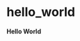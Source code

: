 # hello_world
 <html lang="en">
<head>
        <meta charset="utf-8">
        <title> Hello World </title>
        <!-- Garrett Sutherland -->
</head>

<body>
    <p> <b> Hello World </b></p>
</body>
</html>
